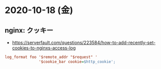 # 2020-10-18 (金)

## nginx: クッキー

- https://serverfault.com/questions/223584/how-to-add-recently-set-cookies-to-nginxs-access-log


~~~ini
log_format foo '$remote_addr "$request" '
               '$cookie_bar cookie=$http_cookie';
~~~